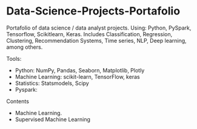 # Data-Science-Projects-Portafolio
Portafolio of data science / data analyst projects. Using: Python, PySpark, Tensorflow, Scikitlearn, Keras. Includes Classification, Regression, Clustering, Recommendation Systems, Time series, NLP, Deep learning, among others.

Tools:
* Python: NumPy, Pandas, Seaborn, Matplotlib, Plotly
* Machine Learning: scikit-learn, TensorFlow, keras
* Statistics: Statsmodels, Scipy
* Pyspark: 

Contents

* Machine Learning.
* Supervised Machine Learning 
